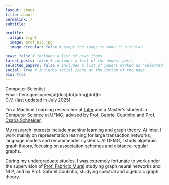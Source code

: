 ```yaml
---
layout: about
title: about
permalink: /
subtitle:

profile:
  align: right
  image: prof_pic.jpg
  image_circular: false # crops the image to make it circular

news: false # includes a list of news items
latest_posts: false # includes a list of the newest posts
selected_papers: false # includes a list of papers marked as "selected={true}"
social: true # includes social icons at the bottom of the page
bio: true
---
```


Computer Scientist<br>
Email: henriquesoares[at]dcc[dot]ufmg[dot]br<br>
[C.V.](../assets/pdf/HenriqueAssumpcao_CV.pdf) (last updated in July 2025)

I'm a Machine Learning researcher at [Inter](https://inter.co/) and a Master's student in Computer Science at [UFMG](https://ufmg.br/), advised by [Prof. Gabriel Coutinho](https://homepages.dcc.ufmg.br/~gabriel/) and [Prof. Csaba Schneider](https://schcs.github.io/WP/).

My [research](https://henriqueassumpcao.github.io/research/) interests include machine learning and graph theory. At Inter, I work mainly on representation learning for large transaction networks, language models and recommender systems. At UFMG, I study algebraic graph theory, focusing on association schemes and distance-regular graphs.

During my undergraduate studies, I was extremely fortunate to work under the supervision of [Prof. Fabricio Murai](https://users.wpi.edu/~fmurai/) studying graph neural networks and NLP, and by Prof. Gabriel Coutinho, studying spectral and algebraic graph theory.